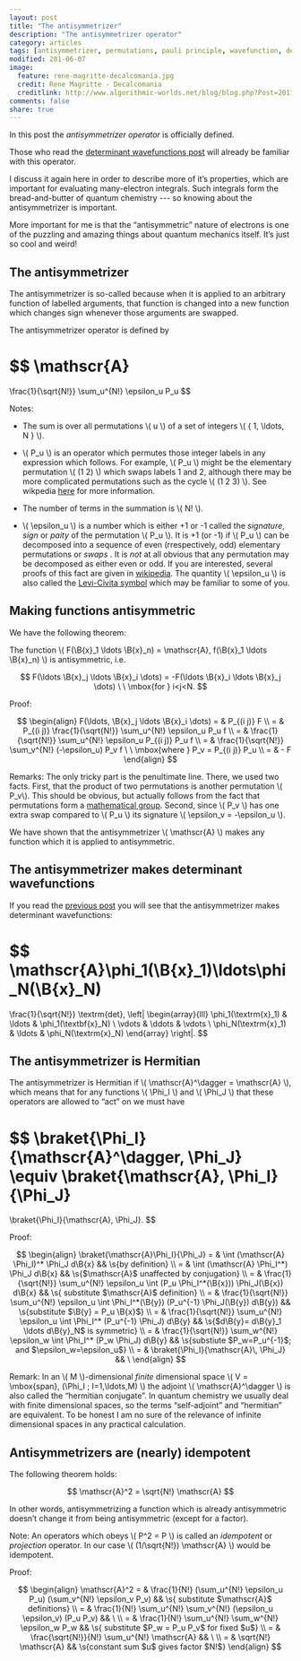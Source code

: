 ```yaml
---
layout: post
title: "The antisymmetrizer"
description: "The antisymmetrizer operator"
category: articles
tags: [antisymmetrizer, permutations, pauli principle, wavefunction, determinant]
modified: 201-06-07
image:
  feature: rene-magritte-decalcomania.jpg
  credit: Rene Magritte - Decalcomania
  creditlink: http://www.algorithmic-worlds.net/blog/blog.php?Post=20110201
comments: false
share: true
---
```


In this post the  _antisymmetrizer operator_ is officially defined.

Those who read the
[determinant wavefunctions post](http://dylan-jayatilaka/articles/the-determinant-wavefunction)
will already be familiar with this operator.

I discuss it again here in order to describe more of it’s properties, which are
important for evaluating many-electron integrals. Such integrals form the
bread-and-butter of quantum chemistry --- so knowing about the antisymmetrizer
is important.

More important for me is that the “antisymmetric” nature of electrons is one of
the puzzling and amazing things about quantum mechanics itself. It’s just so
cool and weird!

## The antisymmetrizer

The antisymmetrizer is so-called because when it is applied to an arbitrary
function of labelled arguments, that function is changed into a new function
which changes sign whenever those arguments are swapped.

The antisymmetrizer operator is defined by

$$
\mathscr{A}
=
\frac{1}{\sqrt{N!}} \sum_u^{N!} \epsilon_u P_u
$$

Notes:

- The sum is over all permutations \\( u \\) of a set of integers
  \\( \{ 1, \ldots, N \} \\).

- \\( P_u \\) is an operator which permutes those integer labels in any
  expression which follows. For example, \\( P_u \\) might be the elementary
  permutation \\( (1 2) \\) which swaps labels 1 and 2, although there
  may be more complicated permutations such as the cycle \\( (1 2 3) \\).
  See wikpedia [here](http://en.wikipedia.org/wiki/Permutation)
  for more information.

-  The number of terms in the summation is \\( N! \\).

- \\( \epsilon_u \\) is a number which is either +1 or -1 called the
  _signature_, _sign_ or _paity_ of the permutation \\( P_u \\). It
  is +1 (or -1) if \\( P_u \\) can be decomposed into a sequence of even
  (rrespectively, odd) elementary permutations or _swaps_ . It is _not_ at all
  obvious that any permutation may be decomposed as either even or odd.
  If you are interested, several proofs of this fact are given in
  [wikipedia](http://en.wikipedia.org/wiki/Parity_of_a_permutation).
  The quantity \\( \epsilon_u \\) is also called the
  [Levi-Civita symbol](http://en.wikipedia.org/wiki/Levi-Civita_symbol)
  which may be familiar to some of you.

## Making functions antisymmetric

We have the following theorem:

The function \\( F(\B{x}_1 \ldots \B{x}_n) = \mathscr{A}\, f(\B{x}_1 \ldots \B{x}_n) \\)
is antisymmetric, i.e.

$$
   F(\ldots \B{x}_j \ldots \B{x}_i \dots)
= -F(\ldots \B{x}_i \ldots \B{x}_j \dots)
\ \ \mbox{for } i<j<N.
$$

Proof:

$$
\begin{align}
F(\ldots, \B{x}_j \ldots \B{x}_i \dots)
= & P_{(i j)} F \\
= & P_{(i j)} \frac{1}{\sqrt{N!}} \sum_u^{N!} \epsilon_u P_u f \\
= & \frac{1}{\sqrt{N!}} \sum_u^{N!} \epsilon_u P_{(i j)} P_u f \\
= & \frac{1}{\sqrt{N!}} \sum_v^{N!} (-\epsilon_u) P_v f \ \ \mbox{where } P_v = P_{(i j)} P_u \\
= & - F
\end{align}
$$

Remarks: The only tricky part is the penultimate line. There, we used two
facts. First, that the product of two permutations is another permutation 
\\( P_v\\). This should be obvious, but actually follows from the fact that
permutations form a [mathematical group](http://en.wikipedia.org/wiki/Group_(mathematics)). 
Second, since \\( P_v \\) has one extra swap compared to \\( P_u \\) its
signature \\( \epsilon_v = -\epsilon_u \\).

We have shown that the antisymmetrizer \\( \mathscr{A} \\) makes any function
which it is applied to antisymmetric.

## The antisymmetrizer makes determinant wavefunctions

If you read the 
[previous post](http://dylan-jayatilaka/articles/the-detereminant-wavefunction)
you will see that the antisymmetrizer makes determinant wavefunctions:

$$
\mathscr{A}\phi_1(\B{x}_1)\ldots\phi_N(\B{x}_N)
=
\frac{1}{\sqrt{N!}}
\textrm{det}\,
\left|
\begin{array}{lll}
\phi_1(\textrm{x}_1)          & \ldots & \phi_1(\textbf{x}_N) \\
\vdots                        & \ddots & \vdots          \\
\phi_N(\textrm{x}_1) & \ldots & \phi_N(\textrm{x}_N)
\end{array}
\right|.
$$

## The antisymmetrizer is Hermitian

The antisymmetrizer is Hermitian if \\( \mathscr{A}^\dagger = \mathscr{A} \\),
which means that for any functions \\( \Phi_I \\) and \\( \Phi_J \\)
that these operators are allowed to “act” on we must have

$$
\braket{\Phi_I}{\mathscr{A}^\dagger\, \Phi_J}
\equiv
\braket{\mathscr{A}\, \Phi_I}{\Phi_J}
=
\braket{\Phi_I}{\mathscr{A}\, \Phi_J}.
$$

Proof:

$$
\begin{align}
\braket{\mathscr{A}\Phi_I}{\Phi_J}
= &
\int
(\mathscr{A} \Phi_I)^* \Phi_J d\B{x}
&& \s{by definition}
\\
= &
\int
(\mathscr{A} \Phi_I^*) \Phi_J d\B{x}
&& \s{$\mathscr{A}$ unaffected by conjugation}
\\
= &
\frac{1}{\sqrt{N!}}
\sum_u^{N!} \epsilon_u
\int
(P_u \Phi_I^*(\B{x})) \Phi_J(\B{x}) d\B{x}
&& \s{ substitute $\mathscr{A}$ definition}
\\
= &
\frac{1}{\sqrt{N!}}
\sum_u^{N!} \epsilon_u
\int
\Phi_I^*(\B{y}) (P_u^{-1} \Phi_J(\B{y}) d\B{y})
&& \s{substitute $\B{y} = P_u \B{x}$}
\\
= &
\frac{1}{\sqrt{N!}}
\sum_u^{N!} \epsilon_u
\int
\Phi_I^* (P_u^{-1} \Phi_J) d\B{y}
&& \s{$d\B{y}= d\B{y}_1 \ldots d\B{y}_N$ is symmetric}
\\
= &
\frac{1}{\sqrt{N!}}
\sum_w^{N!} \epsilon_w
\int
\Phi_I^* (P_w \Phi_J) d\B{y}
&& \s{substiute $P_w=P_u^{-1}$; and $\epsilon_w=\epsilon_u$}
\\
= &
\braket{\Phi_I}{\mathscr{A}\, \Phi_J}
&& \
\end{align}
$$

Remark: In an \\( M \\)-dimensional *finite* dimensional space
\\( V = \mbox{span}\, (\Phi_I ; I=1,\ldots,M) \\) the adjoint
\\( \mathscr{A}^\dagger \\) is also called the “hermitian conjugate”.
In quantum chemistry we usually deal with finite dimensional spaces, so
the terms “self-adjoint” and “hermitian” are equivalent. To be honest
I am no sure of the relevance of infinite dimensional spaces
in any practical calculation.

## Antisymmetrizers are (nearly) idempotent

The following theorem holds:

$$
\mathscr{A}^2 = \sqrt{N!} \mathscr{A}
$$

In other words, antisymmetrizing a function which is already antisymmetric
doesn’t change it from being antisymmetric (except for a factor).

Note: An operators which obeys \\( P^2 = P \\) is called an *idempotent* or
*projection* operator. In our case \\( (1/\sqrt{N!}) \mathscr{A} \\) would be
idempotent.

Proof:

$$
\begin{align}
\mathscr{A}^2
= &
\frac{1}{N!}
(\sum_u^{N!} \epsilon_u P_u)
(\sum_v^{N!} \epsilon_v P_v)
&&
\s{ substitute $\mathscr{A}$ definitions}
\\
= &
\frac{1}{N!}
\sum_u^{N!}
\sum_v^{N!}
(\epsilon_u \epsilon_v) (P_u P_v)
&&
\
\\
= &
\frac{1}{N!}
\sum_u^{N!}
\sum_w^{N!} \epsilon_w P_w
&&
\s{ substitute $P_w = P_u P_v$ for fixed $u$}
\\
= &
\frac{\sqrt{N!}}{N!}
\sum_u^{N!} \mathscr{A}
&&
\
\\
= &
\sqrt{N!} \mathscr{A}
&&
\s{constant sum $u$ gives factor $N!$}
\end{align}
$$







